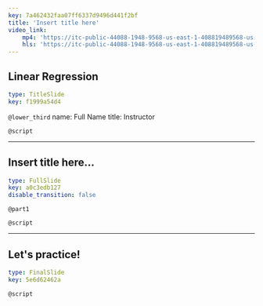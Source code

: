 ```yaml
---
key: 7a462432faa07ff6337d9496d441f2bf
title: 'Insert title here'
video_link:
    mp4: 'https://itc-public-44088-1948-9568-us-east-1-408819489568-us-east-1.s3.amazonaws.com/input/Statquest_linear_regrassion.mp4'
    hls: 'https://itc-public-44088-1948-9568-us-east-1-408819489568-us-east-1.s3.amazonaws.com/output/hls/Statquestlinearregrassion.m3u8'
---
```


## Linear Regression

```yaml
type: TitleSlide
key: f1999a54d4
```

`@lower_third`
name: Full Name
title: Instructor

`@script`


---

## Insert title here...

```yaml
type: FullSlide
key: a0c3edb127
disable_transition: false
```

`@part1`


`@script`


---

## Let's practice!

```yaml
type: FinalSlide
key: 5e6d62462a
```

`@script`

